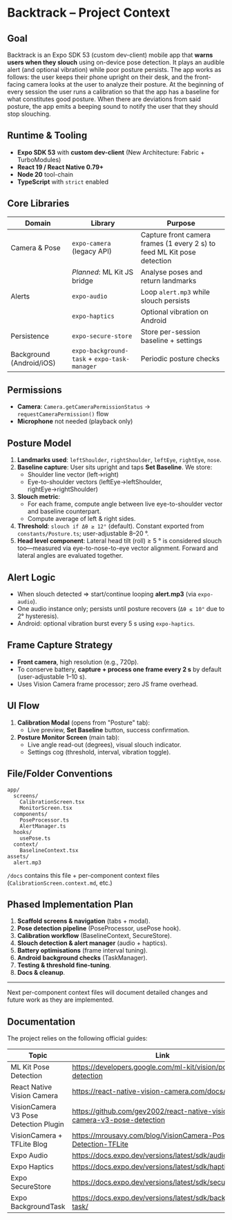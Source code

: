 # Backtrack – Project Context

## Goal

Backtrack is an Expo SDK 53 (custom dev-client) mobile app that **warns users when they slouch** using on-device pose detection. It plays an audible alert (and optional vibration) while poor posture persists. The app works as follows: the user keeps their phone upright on their desk, and the front-facing camera looks at the user to analyze their posture. At the beginning of every session the user runs a calibration so that the app has a baseline for what constitutes good posture. When there are deviations from said posture, the app emits a beeping sound to notify the user that they should stop slouching.

## Runtime & Tooling

- **Expo SDK 53** with **custom dev-client** (New Architecture: Fabric + TurboModules)
- **React 19 / React Native 0.79+**
- **Node 20** tool-chain
- **TypeScript** with `strict` enabled

## Core Libraries

| Domain                   | Library                                      | Purpose                                                                 |
| ------------------------ | -------------------------------------------- | ----------------------------------------------------------------------- |
| Camera & Pose            | `expo-camera` (legacy API)                   | Capture front camera frames (1 every 2 s) to feed ML Kit pose detection |
|                          | _Planned_: ML Kit JS bridge                  | Analyse poses and return landmarks                                      |
| Alerts                   | `expo-audio`                                 | Loop `alert.mp3` while slouch persists                                  |
|                          | `expo-haptics`                               | Optional vibration on Android                                           |
| Persistence              | `expo-secure-store`                          | Store per-session baseline + settings                                   |
| Background (Android/iOS) | `expo-background-task` + `expo-task-manager` | Periodic posture checks                                                 |

## Permissions

- **Camera**: `Camera.getCameraPermissionStatus` → `requestCameraPermission()` flow
- **Microphone** not needed (playback only)

## Posture Model

1. **Landmarks used**: `leftShoulder`, `rightShoulder`, `leftEye`, `rightEye`, `nose`.
2. **Baseline capture**: User sits upright and taps **Set Baseline**. We store:
   - Shoulder line vector (left→right)
   - Eye-to-shoulder vectors (leftEye→leftShoulder, rightEye→rightShoulder)
3. **Slouch metric**:
   - For each frame, compute angle between live eye-to-shoulder vector and baseline counterpart.
   - Compute average of left & right sides.
4. **Threshold**: `slouch if Δθ ≥ 12°` (default). Constant exported from `constants/Posture.ts`; user-adjustable 8–20 °.
5. **Head level component**: Lateral head tilt (roll) ≥ 5 ° is considered slouch too—measured via eye-to-nose-to-eye vector alignment. Forward and lateral angles are evaluated together.

## Alert Logic

- When slouch detected ⇒ start/continue looping **alert.mp3** (via `expo-audio`).
- One audio instance only; persists until posture recovers (`Δθ ≤ 10°` due to 2° hysteresis).
- Android: optional vibration burst every 5 s using `expo-haptics`.

## Frame Capture Strategy

- **Front camera**, high resolution (e.g., 720p).
- To conserve battery, **capture + process one frame every 2 s** by default (user-adjustable 1–10 s).
- Uses Vision Camera frame processor; zero JS frame overhead.

## UI Flow

1. **Calibration Modal** (opens from "Posture" tab):
   - Live preview, **Set Baseline** button, success confirmation.
2. **Posture Monitor Screen** (main tab):
   - Live angle read-out (degrees), visual slouch indicator.
   - Settings cog (threshold, interval, vibration toggle).

## File/Folder Conventions

```
app/
  screens/
    CalibrationScreen.tsx
    MonitorScreen.tsx
  components/
    PoseProcessor.ts
    AlertManager.ts
  hooks/
    usePose.ts
  context/
    BaselineContext.tsx
assets/
  alert.mp3
```

`/docs` contains this file + per-component context files (`CalibrationScreen.context.md`, etc.)

## Phased Implementation Plan

1. **Scaffold screens & navigation** (tabs + modal).
2. **Pose detection pipeline** (PoseProcessor, usePose hook).
3. **Calibration workflow** (BaselineContext, SecureStore).
4. **Slouch detection & alert manager** (audio + haptics).
5. **Battery optimisations** (frame interval tuning).
6. **Android background checks** (TaskManager).
7. **Testing & threshold fine-tuning**.
8. **Docs & cleanup**.

---

Next per-component context files will document detailed changes and future work as they are implemented.

## Documentation

The project relies on the following official guides:

| Topic                                 | Link                                                                    |
| ------------------------------------- | ----------------------------------------------------------------------- |
| ML Kit Pose Detection                 | https://developers.google.com/ml-kit/vision/pose-detection              |
| React Native Vision Camera            | https://react-native-vision-camera.com/docs/guides                      |
| VisionCamera V3 Pose Detection Plugin | https://github.com/gev2002/react-native-vision-camera-v3-pose-detection |
| VisionCamera + TFLite Blog            | https://mrousavy.com/blog/VisionCamera-Pose-Detection-TFLite            |
| Expo Audio                            | https://docs.expo.dev/versions/latest/sdk/audio/                        |
| Expo Haptics                          | https://docs.expo.dev/versions/latest/sdk/haptics/                      |
| Expo SecureStore                      | https://docs.expo.dev/versions/latest/sdk/securestore/                  |
| Expo BackgroundTask                   | https://docs.expo.dev/versions/latest/sdk/background-task/              |
